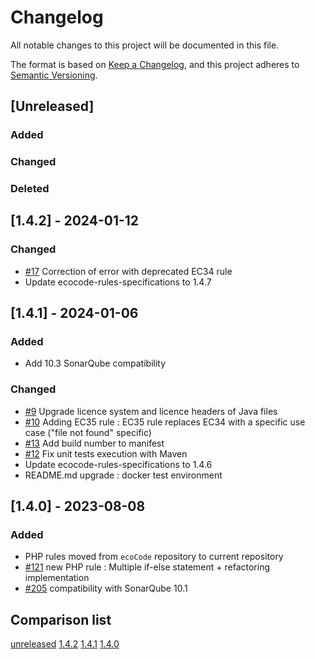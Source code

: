 # Changelog

All notable changes to this project will be documented in this file.

The format is based on [Keep a Changelog](https://keepachangelog.com/en/1.0.0/),
and this project adheres to [Semantic Versioning](https://semver.org/spec/v2.0.0.html).

## [Unreleased]

### Added

### Changed

### Deleted

## [1.4.2] - 2024-01-12

### Changed

- [#17](https://github.com/green-code-initiative/ecoCode-php/issues/17) Correction of error with deprecated EC34 rule
- Update ecocode-rules-specifications to 1.4.7

## [1.4.1] - 2024-01-06

### Added

- Add 10.3 SonarQube compatibility

### Changed

- [#9](https://github.com/green-code-initiative/ecoCode-php/pull/9) Upgrade licence system and licence headers of Java files
- [#10](https://github.com/green-code-initiative/ecoCode-php/pull/10) Adding EC35 rule : EC35 rule replaces EC34 with a specific use case ("file not found" specific)
- [#13](https://github.com/green-code-initiative/ecoCode-php/issues/13) Add build number to manifest
- [#12](https://github.com/green-code-initiative/ecoCode-php/issues/12) Fix unit tests execution with Maven
- Update ecocode-rules-specifications to 1.4.6
- README.md upgrade : docker test environment

## [1.4.0] - 2023-08-08

### Added

- PHP rules moved from `ecoCode` repository to current repository
- [#121](https://github.com/green-code-initiative/ecoCode/issues/121) new PHP rule : Multiple if-else statement + refactoring implementation
- [#205](https://github.com/green-code-initiative/ecoCode/issues/205) compatibility with SonarQube 10.1

## Comparison list

[unreleased](https://github.com/green-code-initiative/ecoCode-php/compare/1.4.2...HEAD)
[1.4.2](https://github.com/green-code-initiative/ecoCode-php/compare/1.4.1...1.4.2)
[1.4.1](https://github.com/green-code-initiative/ecoCode-php/compare/1.4.0...1.4.1)
[1.4.0](https://github.com/green-code-initiative/ecoCode-php/releases/tag/1.4.0)

